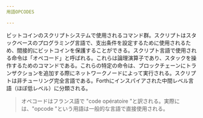 ```yaml
---
用語OPCODES

---
```

ビットコインのスクリプトシステムで使用されるコマンド群。スクリプトはスタックベースのプログラミング言語で、支出条件を設定するために使用されるため、間接的にビットコインを保護することができる。スクリプト言語で使用される命令は「オペコード」と呼ばれる。これらは論理演算子であり、スタックを操作するためのコマンドである。これらの特定の命令は、ブロックチェーンにトランザクションを追加する際にネットワークノードによって実行される。スクリプトは非チューリング完全言語である。Forthにインスパイアされた中間レベル言語（ほぼ低レベル）に分類される。

> オペコードはフランス語で "code opératoire "と訳される。実際には、"opcode "という用語は一般的な言語で直接使用される。